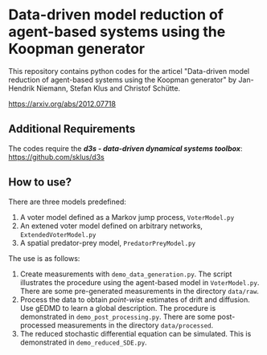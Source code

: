 # Data-driven model reduction of agent-based systems using the Koopman generator

This repository contains python codes for the articel "Data-driven model reduction of agent-based systems using the Koopman generator" by Jan-Hendrik Niemann, Stefan Klus and Christof Schütte.

https://arxiv.org/abs/2012.07718

## Additional Requirements

The codes require the ***d3s - data-driven dynamical systems toolbox***: https://github.com/sklus/d3s

## How to use?

There are three models predefined:

1. A voter model defined as a Markov jump process, `VoterModel.py`
2. An extened voter model defined on arbitrary networks, `ExtendedVoterModel.py`
3. A spatial predator-prey model, `PredatorPreyModel.py`

The use is as follows:

1. Create measurements with `demo_data_generation.py`. The script illustrates the procedure using the agent-based model in `VoterModel.py`. There are some pre-generated measurements in the directory `data/raw`.
2. Process the data to obtain *point-wise* estimates of drift and diffusion. Use gEDMD to learn a global description. The procedure is demonstrated in `demo_post_processing.py`. There are some post-processed measurements in the directory `data/processed`.
3. The reduced stochastic differential equation can be simulated. This is demonstrated in `demo_reduced_SDE.py`.

